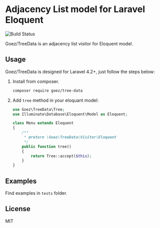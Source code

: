 # Adjacency List model for Laravel Eloquent

![Build Status](https://github.com/goez-tools/tree-data/actions/workflows/php.yml/badge.svg)

Goez/TreeData is an adjacency list visitor for Eloquent model.

## Usage

Goez/TreeData is designed for Laravel 4.2+, just follow the steps below:

1. Install from composer.

    ```bash
    composer require goez/tree-data
    ```

2. Add `tree` method in your eloquant model:

    ```php
    use Goez\TreeData\Tree;
    use Illuminate\Database\Eloquent\Model as Eloquent;

    class Menu extends Eloquent
    {
        /**
         * @return \Goez\TreeData\Visitor\Eloquent
         */
        public function tree()
        {
            return Tree::accept($this);
        }
    }
    ```

## Examples

Find examples in `tests` folder.

## License

MIT
